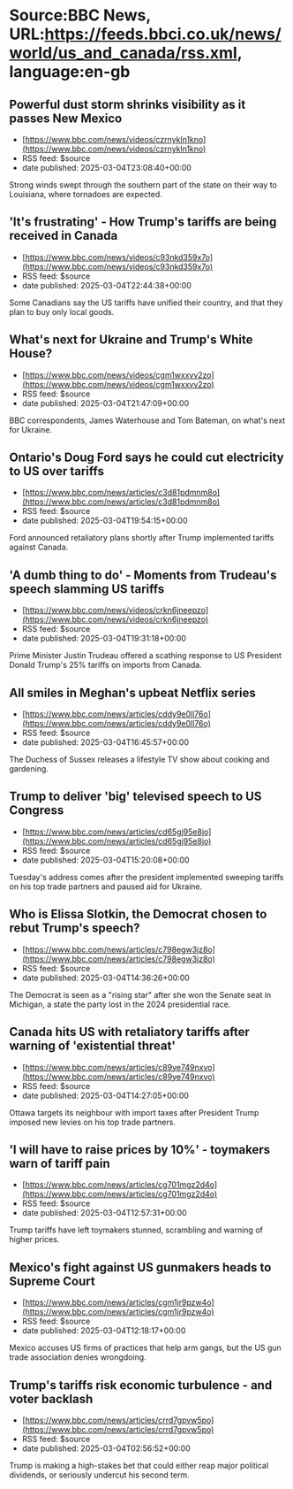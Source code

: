 # Source:BBC News, URL:https://feeds.bbci.co.uk/news/world/us_and_canada/rss.xml, language:en-gb

## Powerful dust storm shrinks visibility as it passes New Mexico
 - [https://www.bbc.com/news/videos/czrnykln1kno](https://www.bbc.com/news/videos/czrnykln1kno)
 - RSS feed: $source
 - date published: 2025-03-04T23:08:40+00:00

Strong winds swept through the southern part of the state on their way to Louisiana, where tornadoes are expected.

## 'It's frustrating' - How Trump's tariffs are being received in Canada
 - [https://www.bbc.com/news/videos/c93nkd359x7o](https://www.bbc.com/news/videos/c93nkd359x7o)
 - RSS feed: $source
 - date published: 2025-03-04T22:44:38+00:00

Some Canadians say the US tariffs have unified their country, and that they plan to buy only local goods.

## What's next for Ukraine and Trump's White House?
 - [https://www.bbc.com/news/videos/cgm1wxxvv2zo](https://www.bbc.com/news/videos/cgm1wxxvv2zo)
 - RSS feed: $source
 - date published: 2025-03-04T21:47:09+00:00

BBC correspondents, James Waterhouse and Tom Bateman, on what's next for Ukraine.

## Ontario's Doug Ford says he could cut electricity to US over tariffs
 - [https://www.bbc.com/news/articles/c3d81pdmnm8o](https://www.bbc.com/news/articles/c3d81pdmnm8o)
 - RSS feed: $source
 - date published: 2025-03-04T19:54:15+00:00

Ford announced retaliatory plans shortly after Trump implemented tariffs against Canada.

## 'A dumb thing to do' - Moments from Trudeau's speech slamming US tariffs
 - [https://www.bbc.com/news/videos/crkn6jneepzo](https://www.bbc.com/news/videos/crkn6jneepzo)
 - RSS feed: $source
 - date published: 2025-03-04T19:31:18+00:00

Prime Minister Justin Trudeau offered a scathing response to US President Donald Trump's 25% tariffs on imports from Canada.

## All smiles in Meghan's upbeat Netflix series
 - [https://www.bbc.com/news/articles/cddy9e0ll76o](https://www.bbc.com/news/articles/cddy9e0ll76o)
 - RSS feed: $source
 - date published: 2025-03-04T16:45:57+00:00

The Duchess of Sussex releases a lifestyle TV show about cooking and gardening.

## Trump to deliver 'big' televised speech to US Congress
 - [https://www.bbc.com/news/articles/cd65gj95e8jo](https://www.bbc.com/news/articles/cd65gj95e8jo)
 - RSS feed: $source
 - date published: 2025-03-04T15:20:08+00:00

Tuesday's address comes after the president implemented sweeping tariffs on his top trade partners and paused aid for Ukraine.

## Who is Elissa Slotkin, the Democrat chosen to rebut Trump's speech?
 - [https://www.bbc.com/news/articles/c798egw3jz8o](https://www.bbc.com/news/articles/c798egw3jz8o)
 - RSS feed: $source
 - date published: 2025-03-04T14:36:26+00:00

The Democrat is seen as a "rising star" after she won the Senate seat in Michigan, a state the party lost in the 2024 presidential race.

## Canada hits US with retaliatory tariffs after warning of 'existential threat'
 - [https://www.bbc.com/news/articles/c89ye749nxvo](https://www.bbc.com/news/articles/c89ye749nxvo)
 - RSS feed: $source
 - date published: 2025-03-04T14:27:05+00:00

Ottawa targets its neighbour with import taxes after President Trump imposed new levies on his top trade partners.

## 'I will have to raise prices by 10%' - toymakers warn of tariff pain
 - [https://www.bbc.com/news/articles/cg701mgz2d4o](https://www.bbc.com/news/articles/cg701mgz2d4o)
 - RSS feed: $source
 - date published: 2025-03-04T12:57:31+00:00

Trump tariffs have left toymakers stunned, scrambling and warning of higher prices.

## Mexico's fight against US gunmakers heads to Supreme Court
 - [https://www.bbc.com/news/articles/cgm1jr9pzw4o](https://www.bbc.com/news/articles/cgm1jr9pzw4o)
 - RSS feed: $source
 - date published: 2025-03-04T12:18:17+00:00

Mexico accuses US firms of practices that help arm gangs, but the US gun trade association denies wrongdoing.

## Trump's tariffs risk economic turbulence - and voter backlash
 - [https://www.bbc.com/news/articles/crrd7gpvw5po](https://www.bbc.com/news/articles/crrd7gpvw5po)
 - RSS feed: $source
 - date published: 2025-03-04T02:56:52+00:00

Trump is making a high-stakes bet that could either reap major political dividends, or seriously undercut his second term.


